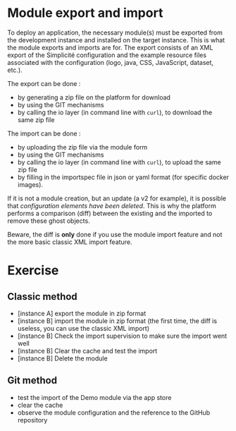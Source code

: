 Module export and import
====================

To deploy an application, the necessary module(s) must be exported from the development instance and installed on the target instance. This is what the module exports and imports are for. The export consists of an XML export of the Simplicité configuration and the example resource files associated with the configuration (logo, java, CSS, JavaScript, dataset, etc.).

The export can be done :
- by generating a zip file on the platform for download
- by using the GIT mechanisms
- by calling the io layer (in command line with `curl`), to download the same zip file

The import can be done :
- by uploading the zip file via the module form
- by using the GIT mechanisms
- by calling the io layer (in command line with `curl`), to upload the same zip file
- by filling in the importspec file in json or yaml format (for specific docker images).

If it is not a module creation, but an update (a v2 for example), it is possible that *configuration elements have been deleted*. This is why the platform performs a comparison (diff) between the existing and the imported to remove these ghost objects.

<div class="warning">Beware, the diff is  <strong>only</strong> done if you use the module import feature and not the more basic classic XML import feature.</div>

Exercise
====================

Classic method
---------------------------

- [instance A] export the module in zip format
- [instance B] import the module in zip format (the first time, the diff is useless, you can use the classic XML import)
- [instance B] Check the import supervision to make sure the import went well
- [instance B] Clear the cache and test the import
- [instance B] Delete the module

Git method
---------------------------

- test the import of the Demo module via the app store
- clear the cache
- observe the module configuration and the reference to the GitHub repository
